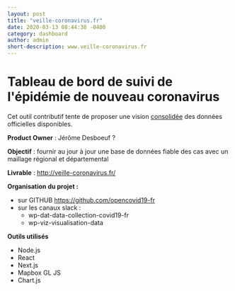 ```yaml
---
layout: post
title: "veille-coronavirus.fr"
date: 2020-03-13 08:44:38 -0400
category: dashboard
author: admin
short-description: www.veille-coronavirus.fr
---
```


# Tableau de bord de suivi de l'épidémie de nouveau coronavirus

Cet outil contributif tente de proposer une vision [consolidée](https://github.com/opencovid19-fr/data) des données officielles disponibles.

**Product Owner** : Jérôme Desboeuf ?

**Objectif** : fournir au jour à jour une base de données fiable des cas avec un maillage régional et départemental

**Livrable** : http://veille-coronavirus.fr/

**Organisation du projet :**
- sur GITHUB https://github.com/opencovid19-fr
- sur les canaux slack : 
  - wp-dat-data-collection-covid19-fr
  - wp-viz-visualisation-data
  
**Outils utilisés**
- Node.js
- React
- Next.js
- Mapbox GL JS
- Chart.js
